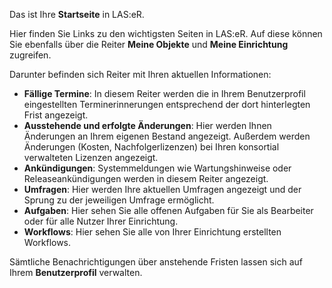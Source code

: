 Das ist Ihre **Startseite** in LAS:eR.

Hier finden Sie Links zu den wichtigsten Seiten in LAS:eR. Auf diese können Sie ebenfalls über die Reiter **Meine Objekte** und **Meine Einrichtung** zugreifen. 

Darunter befinden sich Reiter mit Ihren aktuellen Informationen:

+ **Fällige Termine**: In diesem Reiter werden die in Ihrem Benutzerprofil eingestellten Terminerinnerungen entsprechend der dort hinterlegten Frist angezeigt.
+ **Ausstehende und erfolgte Änderungen**: Hier werden Ihnen Änderungen an Ihrem eigenen Bestand angezeigt. Außerdem werden Änderungen (Kosten, Nachfolgerlizenzen) bei Ihren konsortial verwalteten Lizenzen angezeigt.
+ **Ankündigungen**: Systemmeldungen wie Wartungshinweise oder Releaseankündigungen werden in diesem Reiter angezeigt.
+ **Umfragen**: Hier werden Ihre aktuellen Umfragen angezeigt und der Sprung zu der jeweiligen Umfrage ermöglicht. 
+ **Aufgaben**: Hier sehen Sie alle offenen Aufgaben für Sie als Bearbeiter oder für alle Nutzer Ihrer Einrichtung.
+ **Workflows**: Hier sehen Sie alle von Ihrer Einrichtung erstellten Workflows. 

Sämtliche Benachrichtigungen über anstehende Fristen lassen sich auf Ihrem **Benutzerprofil** verwalten.
